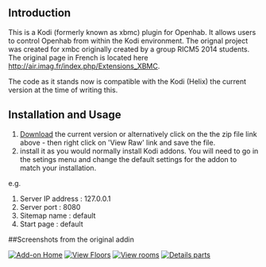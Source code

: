## Introduction
This is a Kodi (formerly known as xbmc) plugin for Openhab.  It allows users to control Openhab from within the Kodi environment.  The orignal project was created for xmbc originally created by a group RICM5 2014 students. The original page in French is located here http://air.imag.fr/index.php/Extensions_XBMC.

The code as it stands now is compatible with the Kodi (Helix) the current version at the time of writing this.

## Installation and Usage
1. [Download](https://raw.githubusercontent.com/enishoca/openhab-kodi/master/openHab-Kodi.1.0.1.zip) the current version or alternatively click on the the zip file link above - then right click on 'View Raw' link and save the file.  
2. install it as you would normally install Kodi addons. You will need to go in the setings menu and change the default settings for the addon to match your installation.

e.g.

1. Server IP address : 127.0.0.1
1. Server port : 8080 
1. Sitemap name : default
1. Start page : default



##Screenshots from the original addin

[![Add-on Home](http://air.imag.fr/images/9/97/Screenshot_xbmcOpenhab_1.png)](http://air.imag.fr/images/9/97/Screenshot_xbmcOpenhab_1.png)
[![View Floors](http://air.imag.fr/images/7/77/Screenshot_xbmcOpenhab_2.png)](http://air.imag.fr/images/7/77/Screenshot_xbmcOpenhab_2.png)
[![View rooms](http://air.imag.fr/images/5/52/Screenshot_xbmcOpenhab_3.png)](http://air.imag.fr/images/5/52/Screenshot_xbmcOpenhab_3.png)
[![Details parts](http://air.imag.fr/images/6/66/Screenshot_xbmcOpenhab_4.png)](http://air.imag.fr/images/6/66/Screenshot_xbmcOpenhab_4.png)


